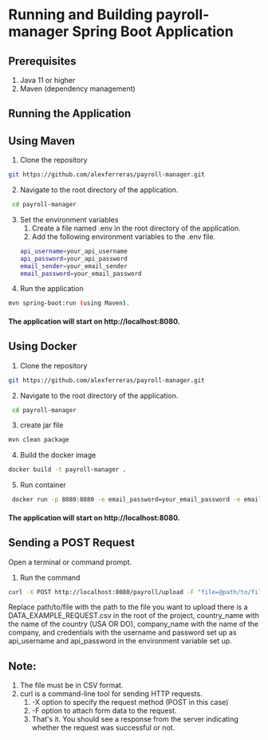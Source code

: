 # Running and Building payroll-manager Spring Boot Application

## Prerequisites
1. Java 11 or higher
2. Maven (dependency management)

## Running the Application

## Using Maven
1. Clone the repository
```sh
git https://github.com/alexferreras/payroll-manager.git
```
2. Navigate to the root directory of the application.
```sh
 cd payroll-manager
```
3. Set the environment variables
   1. Create a file named .env in the root directory of the application.
   2. Add the following environment variables to the .env file.
    ```sh
    api_username=your_api_username
    api_password=your_api_password
    email_sender=your_email_sender
    email_password=your_email_password
    ````
4. Run the application
```sh
mvn spring-boot:run (using Maven).
```

#### The application will start on http://localhost:8080.

## Using Docker

1. Clone the repository
```sh
git https://github.com/alexferreras/payroll-manager.git
```
2. Navigate to the root directory of the application.
```sh
 cd payroll-manager
```
3. create jar file
```sh
mvn clean package
```
4. Build the docker image
```sh 
docker build -t payroll-manager .
```
5. Run container
```sh
 docker run -p 8080:8080 -e email_password=your_email_password -e email_sender=your_email_sender -e api_username=your_api_username -e api_password=your_api_password -e debug_mode=true payroll-manager:latest
````

#### The application will start on http://localhost:8080.

## Sending a POST Request
Open a terminal or command prompt.
1. Run the command
```sh
curl -X POST http://localhost:8080/payroll/upload -F "file=@path/to/file" -F "country=country_name" -F "company=company_name" -F "credentials=username+password"
```
Replace path/to/file with the path to the file you want to upload there is a DATA_EXAMPLE_REQUEST.csv in the root of the project, country_name with the name of the country (USA OR DO), company_name with the name of the company, and credentials with the username and password set up as api_username and api_password in the environment variable set up.

## Note: 
1. The file must be in CSV format.
2. curl is a command-line tool for sending HTTP requests.
   1. -X option to specify the request method (POST in this case)
   2. -F option to attach form data to the request.
   3. That's it. You should see a response from the server indicating whether the request was successful or not.